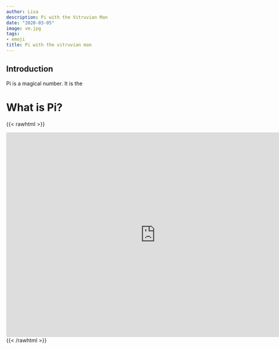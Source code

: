 ```yaml
---
author: Lisa
description: Pi with the Vitruvian Man
date: "2020-03-05"
image: vm.jpg
tags:
- emoji
title: Pi with the vitruvian man
---
```


## Introduction

Pi is a magical number. It is the 

# What is Pi?

{{< rawhtml >}}
<iframe 
        src="https://editor.p5js.org/lisa-pinto/full/lFceus3wt"
        style="border-style: none;width: 800px; height: 550px;align:center;" >
</iframe>
{{< /rawhtml >}}
